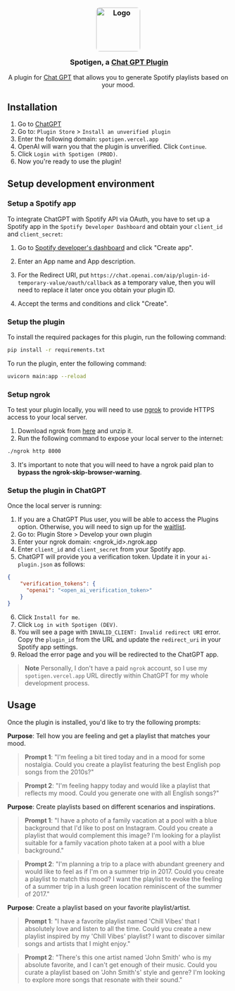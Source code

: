 <h3 align="center">
	<img src="https://raw.githubusercontent.com/Railly/spotigen-chat-gpt-plugin/main/static/logo.png" style="border-radius: 8px;" width="100" alt="Logo"/><br/>
	<img src="https://raw.githubusercontent.com/catppuccin/catppuccin/main/assets/misc/transparent.png" height="30" width="0px"/>
	Spotigen, a <a href="https://openai.com/blog/chatgpt-plugins">Chat GPT Plugin</a>
</h3>

<p align="center">
A plugin for <a href="https://chat.openai.com/">Chat GPT</a> that allows you to generate Spotify playlists based on your mood.
  <br>
</p>

## Installation

1. Go to [ChatGPT](https://chat.openai.com/)
2. Go to: `Plugin Store` > `Install an unverified plugin`
3. Enter the following domain: `spotigen.vercel.app`
4. OpenAI will warn you that the plugin is unverified. Click `Continue`.
5. Click `Login with Spotigen (PROD)`.
6. Now you're ready to use the plugin!

## Setup development environment

### Setup a Spotify app

To integrate ChatGPT with Spotify API via OAuth, you have to set up a Spotify app in the `Spotify Developer Dashboard` and obtain your `client_id` and `client_secret`:

1. Go to [Spotify developer's dashboard](https://developer.spotify.com/dashboard) and click "Create app".
2. Enter an App name and App description.

3. For the Redirect URI, put `https://chat.openai.com/aip/plugin-id-temporary-value/oauth/callback` as a temporary value, then you will need to replace it later once you obtain your plugin ID.

4. Accept the terms and conditions and click "Create".

### Setup the plugin

To install the required packages for this plugin, run the following command:

```bash
pip install -r requirements.txt
```

To run the plugin, enter the following command:

```bash
uvicorn main:app --reload
```

### Setup ngrok

To test your plugin locally, you will need to use [ngrok](https://ngrok.com/) to provide HTTPS access to your local server.

1. Download ngrok from [here](https://ngrok.com/download) and unzip it.
2. Run the following command to expose your local server to the internet:

```bash
./ngrok http 8000
```
3. It's important to note that you will need to have a ngrok paid plan to **bypass the ngrok-skip-browser-warning**.

### Setup the plugin in ChatGPT

Once the local server is running:

1. If you are a ChatGPT Plus user, you will be able to access the Plugins option. Otherwise, you will need to sign up for the [waitlist](https://openai.com/waitlist/plugins).
2. Go to: Plugin Store > Develop your own plugin
3. Enter your ngrok domain: <ngrok_id>.ngrok.app
4. Enter `client_id` and `client_secret` from your Spotify app.
5. ChatGPT will provide you a verification token. Update it in your `ai-plugin.json` as follows:

```json
{
    "verification_tokens": {
      "openai": "<open_ai_verification_token>"
    }
}
```
6. Click `Install for me`.
7. Click `Log in with Spotigen (DEV)`.
8. You will see a page with `INVALID_CLIENT: Invalid redirect URI` error. Copy the `plugin_id` from the URL and update the `redirect_uri` in your Spotify app settings.
9. Reload the error page and you will be redirected to the ChatGPT app.

> **Note**
> Personally, I don't have a paid `ngrok` account, so I use my `spotigen.vercel.app` URL directly within ChatGPT for my whole development process. 

## Usage

Once the plugin is installed, you'd like to try the following prompts:

**Purpose**: Tell how you are feeling and get a playlist that matches your mood.

> **Prompt 1**: "I'm feeling a bit tired today and in a mood for some nostalgia. Could you create a playlist featuring the best English pop songs from the 2010s?"

> **Prompt 2**: "I'm feeling happy today and would like a playlist that reflects my mood. Could you generate one with all English songs?"


**Purpose**: Create playlists based on different scenarios and inspirations.

> **Prompt 1**: "I have a photo of a family vacation at a pool with a blue background that I'd like to post on Instagram. Could you create a playlist that would complement this image? I'm looking for a playlist suitable for a family vacation photo taken at a pool with a blue background."

> **Prompt 2**: "I'm planning a trip to a place with abundant greenery and would like to feel as if I'm on a summer trip in 2017. Could you create a playlist to match this mood? I want the playlist to evoke the feeling of a summer trip in a lush green location reminiscent of the summer of 2017."


**Purpose**: Create a playlist based on your favorite playlist/artist.

> **Prompt 1**: "I have a favorite playlist named 'Chill Vibes' that I absolutely love and listen to all the time. Could you create a new playlist inspired by my 'Chill Vibes' playlist? I want to discover similar songs and artists that I might enjoy."

> **Prompt 2**: "There's this one artist named 'John Smith' who is my absolute favorite, and I can't get enough of their music. Could you curate a playlist based on 'John Smith's' style and genre? I'm looking to explore more songs that resonate with their sound."

